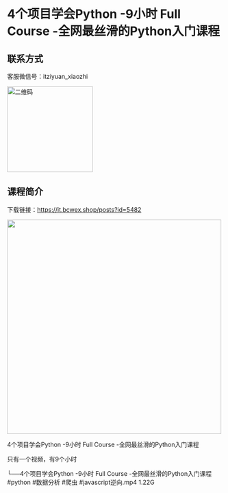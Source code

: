 # 4个项目学会Python -9小时 Full Course -全网最丝滑的Python入门课程

## 联系方式

客服微信号：itziyuan_xiaozhi

<img src="https://ziyuanyun.oss-cn-guangzhou.aliyuncs.com/common/20240614073449/666b82192834a.jpg" width="200" height="200" alt="二维码">

## 课程简介

下载链接：https://it.bcwex.shop/posts?id=5482

<img src="https://ziyuanyun.oss-cn-guangzhou.aliyuncs.com/yun/20241201162403/674c1d23347aa.jpg" width="500" alt="">

  4个项目学会Python -9小时 Full Course -全网最丝滑的Python入门课程



 只有一个视频，有9个小时

 └──4个项目学会Python -9小时 Full Course -全网最丝滑的Python入门课程 #python #数据分析 #爬虫 #javascript逆向.mp4 1.22G

  